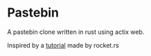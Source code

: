 # Pastebin

A pastebin clone written in rust using actix web.

Inspired by a [tutorial](https://rocket.rs/v0.5-rc/guide/pastebin-tutorial/#pastebin-tutorial) made by rocket.rs
